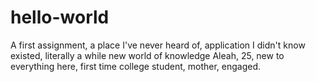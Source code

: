 # hello-world
A first assignment, a place I've never heard of, application I didn't know existed, literally a while new world of knowledge
Aleah, 25, new to everything here, first time college student, mother, engaged.
